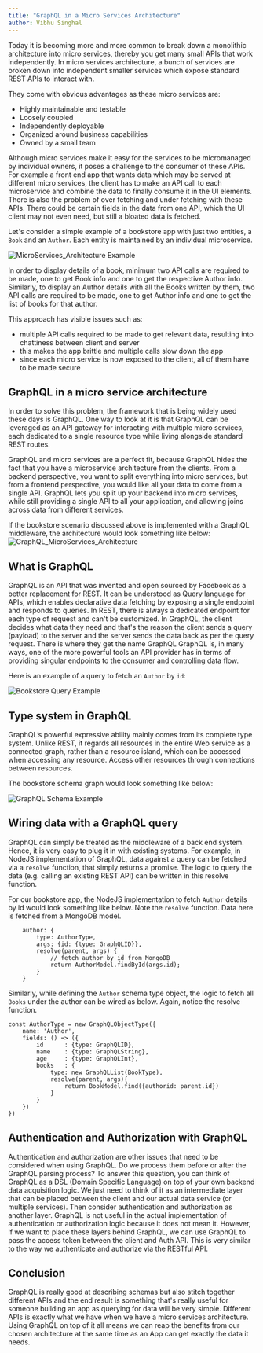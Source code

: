 ```yaml
---
title: "GraphQL in a Micro Services Architecture"
author: Vibhu Singhal
---
```


Today it is becoming more and more common to break down a monolithic architecture into micro services, thereby you get many small APIs that work independently. In micro services architecture, a bunch of services are broken down into independent smaller services which expose standard REST APIs to interact with.
<!-- truncate -->
They come with obvious advantages as these micro services are:
- Highly maintainable and testable
- Loosely coupled
- Independently deployable
- Organized around business capabilities
- Owned by a small team

Although micro services make it easy for the services to be micromanaged by individual owners, it poses a challenge to the consumer of these APIs. For example a front end app that wants data which may be served at different micro services, the client has to make an API call to each microservice and combine the data to finally consume it in the UI elements. There is also the problem of over fetching and under fetching with these APIs. There could be certain fields in the data from one API, which the UI client may not even need, but still a bloated data is fetched.

Let's consider a simple example of a bookstore app with just two entities, a `Book` and an `Author`. Each entity is maintained by an individual microservice.

![MicroServices_Architecture Example](/learn/assets/GraphQL_Example.png)

In order to display details of a book, minimum two API calls are required to be made, one to get Book info and one to get the respective Author info.
Similarly, to display an Author details with all the Books written by them, two API calls are required to be made, one to get Author info and one to get the list of books for that author.

This approach has visible issues such as:
- multiple API calls required to be made to get relevant data, resulting into chattiness between client and server
- this makes the app brittle and multiple calls slow down the app
- since each micro service is now exposed to the client, all of them have to be made secure

## GraphQL in a micro service architecture

In order to solve this problem, the framework that is being widely used these days is GraphQL. One way to look at it is that GraphQL can be leveraged as an API gateway for interacting with multiple micro services, each dedicated to a single resource type while living alongside standard REST routes.

GraphQL and micro services are a perfect fit, because GraphQL hides the fact that you have a microservice architecture from the clients. From a backend perspective, you want to split everything into micro services, but from a frontend perspective, you would like all your data to come from a single API. GraphQL lets you split up your backend into micro services, while still providing a single API to all your application, and allowing joins across data from different services.

If the bookstore scenario discussed above is implemented with a GraphQL middleware, the architecture would look something like below:
![GraphQL_MicroServices_Architecture](/learn/assets/GraphQL_MicroServices_Architecture.png)

## What is GraphQL

GraphQL is an API that was invented and open sourced by Facebook as a better replacement for REST. It can be understood as Query language for APIs, which enables declarative data fetching by exposing a single endpoint and responds to queries. In REST, there is always a dedicated endpoint for each type of request and can't be customized. In GraphQL, the client decides what data they need and that's the reason the client sends a query (payload) to the server and the server sends the data back as per the query request. There is where they get the name GraphQL GraphQL is, in many ways, one of the more powerful tools an API provider has in terms of providing singular endpoints to the consumer and controlling data flow.

Here is an example of a query to fetch an `Author` by `id`:

![Bookstore Query Example](/learn/assets/GraphQL_Query_Bookstore_Example.png)

## Type system in GraphQL
GraphQL’s powerful expressive ability mainly comes from its complete type system. Unlike REST, it regards all resources in the entire Web service as a connected graph, rather than a resource island, which can be accessed when accessing any resource. Access other resources through connections between resources.

The bookstore schema graph would look something like below:

![GraphQL Schema Example](/learn/assets/GraphQL_Schema_Example.png)

## Wiring data with a GraphQL query
GraphQL can simply be treated as the middleware of a back end system. Hence, it is very easy to plug it in with existing systems. For example, in NodeJS implementation of GraphQL, data against a query can be fetched via a `resolve` function, that simply returns a promise. The logic to query the data (e.g. calling an existing REST API) can be written in this resolve function.

For our bookstore app, the NodeJS implementation to fetch `Author` details by id would look something like below. Note the `resolve` function. Data here is fetched from a MongoDB model.
```
    author: {
        type: AuthorType,
        args: {id: {type: GraphQLID}},
        resolve(parent, args) {
            // fetch author by id from MongoDB
            return AuthorModel.findById(args.id);
        }
    }
```
Similarly, while defining the `Author` schema type object, the logic to fetch all `Books` under the author can be wired as below. Again, notice the resolve function.
```
const AuthorType = new GraphQLObjectType({
	name: 'Author',
	fields: () => ({
		id		: {type: GraphQLID}, 
		name	: {type: GraphQLString},
		age		: {type: GraphQLInt},
		books 	: {
			type: new GraphQLList(BookType),
			resolve(parent, args){
				return BookModel.find({authorid: parent.id})
			}
		}
	})
})
```

## Authentication and Authorization with GraphQL

Authentication and authorization are other issues that need to be considered when using GraphQL. Do we process them before or after the GraphQL parsing process?
To answer this question, you can think of GraphQL as a DSL (Domain Specific Language) on top of your own backend data acquisition logic. We just need to think of it as an intermediate layer that can be placed between the client and our actual data service (or multiple services).
Then consider authentication and authorization as another layer. GraphQL is not useful in the actual implementation of authentication or authorization logic because it does not mean it. However, if we want to place these layers behind GraphQL, we can use GraphQL to pass the access token between the client and Auth API. This is very similar to the way we authenticate and authorize via the RESTful API.

## Conclusion

GraphQL is really good at describing schemas but also stitch together different APIs and the end result is something that's really useful for someone building an app as querying for data will be very simple. Different APIs is exactly what we have when we have a micro services architecture. Using GraphQL on top of it all means we can reap the benefits from our chosen architecture at the same time as an App can get exactly the data it needs.

